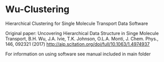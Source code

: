# Wu-Clustering
Hierarchical Clustering for Single Molecule Transport Data Software

Original paper:
Uncovering Hierarchical Data Structure in Singe Molecule Transport, B.H. Wu, J.A. Ivie, T.K. Johnson, O.L.A. Monti, J. Chem. Phys., 146, 092321 (2017)
http://aip.scitation.org/doi/full/10.1063/1.4974937

For information on using software see manual included in main folder
